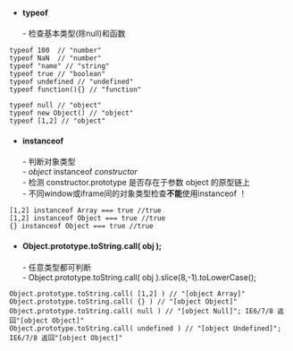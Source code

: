 - #### typeof 
    \- 检查基本类型(除null)和函数  

```
typeof 100  // "number"
typeof NaN  // "number"
typeof "name" // "string"
typeof true // "boolean"
typeof undefined // "undefined"
typeof function(){} // "function" 

typeof null // "object"
typeof new Object() // "object"
typeof [1,2] // "object"

```
- #### instanceof
    \- 判断对象类型  
    \- *object* instanceof *constructor*  
    \- 检测 constructor.prototype 是否存在于参数 object 的原型链上  
    \- 不同window或iframe间的对象类型检查**不能**使用instanceof ！

```
[1,2] instanceof Array === true //true
[1,2] instanceof Object === true //true
{} instanceof Object === true //true
```
- #### Object.prototype.toString.call( obj );
    \- 任意类型都可判断  
    \- Object.prototype.toString.call( obj ).slice(8,-1).toLowerCase();

```
Object.prototype.toString.call( [1,2] ) // "[object Array]"
Object.prototype.toString.call( {} ) // "[object Object]"
Object.prototype.toString.call( null ) // "[object Null]"; IE6/7/8 返回"[object Object]"
Object.prototype.toString.call( undefined ) // "[object Undefined]"; IE6/7/8 返回"[object Object]"
```


   